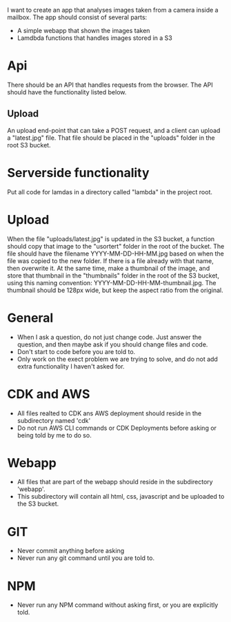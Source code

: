 I want to create an app that analyses images taken from a camera inside a mailbox.
The app should consist of several parts:
- A simple webapp that shown the images taken
- Lamdbda functions that handles images stored in a S3

# Api
There should be an API that handles requests from the browser. The API should have the functionality listed below.

## Upload
An upload end-point that can take a POST request, and a client can upload a "latest.jpg" file. That file should be placed in the "uploads" folder in the root S3 bucket.

# Serverside functionality
Put all code for lamdas in a directory called "lambda" in the project root.

# Upload
When the file "uploads/latest.jpg" is updated in the S3 bucket, a function should copy that image to the "usortert" folder in the root of the bucket. The file should have the filename YYYY-MM-DD-HH-MM.jpg based on when the file was copied to the new folder. If there is a file already with that name, then overwrite it. At the same time, make a thumbnail of the image, and store that thumbnail in the "thumbnails" folder in the root of the S3 bucket, using this naming convention: YYYY-MM-DD-HH-MM-thumbnail.jpg. The thumbnail should be 128px wide, but keep the aspect ratio from the original.

# General
- When I ask a question, do not just change code. Just answer the question, and then maybe ask if you should change files and code.
- Don't start to code before you are told to.
- Only work on the exect problem we are trying to solve, and do not add extra functionality I haven't asked for.

# CDK and AWS
- All files realted to CDK ans AWS deployment should reside in the subdirectory named 'cdk'
- Do not run AWS CLI commands or CDK Deployments before asking or being told by me to do so.

# Webapp
- All files that are part of the webapp should reside in the subdirectory 'webapp'.
- This subdirectory will contain all html, css, javascript and be uploaded to the S3 bucket.

# GIT
- Never commit anything before asking
- Never run any git command until you are told to.

# NPM
- Never run any NPM command without asking first, or you are explicitly told.